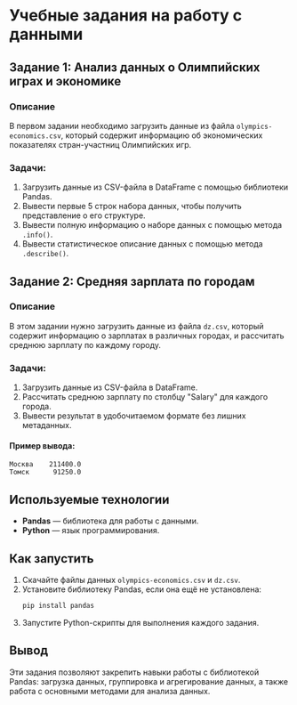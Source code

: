 
# Учебные задания на работу с данными

## Задание 1: Анализ данных о Олимпийских играх и экономике

### Описание
В первом задании необходимо загрузить данные из файла `olympics-economics.csv`, который содержит информацию об экономических показателях стран-участниц Олимпийских игр.

### Задачи:
1. Загрузить данные из CSV-файла в DataFrame с помощью библиотеки Pandas.
2. Вывести первые 5 строк набора данных, чтобы получить представление о его структуре.
3. Вывести полную информацию о наборе данных с помощью метода `.info()`.
4. Вывести статистическое описание данных с помощью метода `.describe()`.



## Задание 2: Средняя зарплата по городам

### Описание
В этом задании нужно загрузить данные из файла `dz.csv`, который содержит информацию о зарплатах в различных городах, и рассчитать среднюю зарплату по каждому городу.

### Задачи:
1. Загрузить данные из CSV-файла в DataFrame.
2. Рассчитать среднюю зарплату по столбцу "Salary" для каждого города.
3. Вывести результат в удобочитаемом формате без лишних метаданных.



#### Пример вывода:
```
Москва    211400.0
Томск      91250.0
```

## Используемые технологии
- **Pandas** — библиотека для работы с данными.
- **Python** — язык программирования.

## Как запустить
1. Скачайте файлы данных `olympics-economics.csv` и `dz.csv`.
2. Установите библиотеку Pandas, если она ещё не установлена:
   ```bash
   pip install pandas
   ```
3. Запустите Python-скрипты для выполнения каждого задания.

## Вывод
Эти задания позволяют закрепить навыки работы с библиотекой Pandas: загрузка данных, группировка и агрегирование данных, а также работа с основными методами для анализа данных.
```